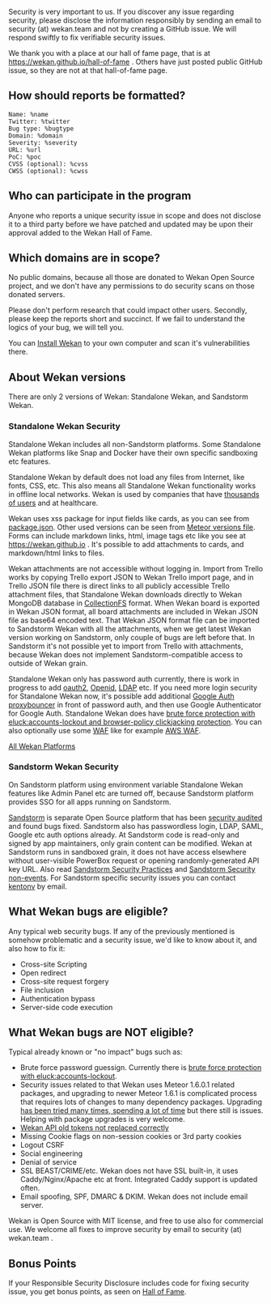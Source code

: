 Security is very important to us. If you discover any issue regarding security, please disclose
the information responsibly by sending an email to security (at) wekan.team and not by
creating a GitHub issue. We will respond swiftly to fix verifiable security issues.

We thank you with a place at our hall of fame page, that is
at https://wekan.github.io/hall-of-fame . Others have just posted public GitHub issue,
so they are not at that hall-of-fame page.

## How should reports be formatted?

```
Name: %name
Twitter: %twitter
Bug type: %bugtype
Domain: %domain
Severity: %severity
URL: %url
PoC: %poc
CVSS (optional): %cvss
CWSS (optional): %cwss
```

## Who can participate in the program

Anyone who reports a unique security issue in scope and does not disclose it to
a third party before we have patched and updated may be upon their approval
added to the Wekan Hall of Fame.

## Which domains are in scope?

No public domains, because all those are donated to Wekan Open Source project,
and we don't have any permissions to do security scans on those donated servers.

Please don't perform research that could impact other users. Secondly, please keep
the reports short and succinct. If we fail to understand the logics of your bug, we will tell you.

You can [Install Wekan](https://github.com/wekan/wekan/releases) to your own computer
and scan it's vulnerabilities there.

## About Wekan versions

There are only 2 versions of Wekan: Standalone Wekan, and Sandstorm Wekan.

### Standalone Wekan Security

Standalone Wekan includes all non-Sandstorm platforms. Some Standalone Wekan platforms
like Snap and Docker have their own specific sandboxing etc features.

Standalone Wekan by default does not load any files from Internet, like fonts, CSS, etc.
This also means all Standalone Wekan functionality works in offline local networks.
Wekan is used by companies that have [thousands of users](https://github.com/wekan/wekan/wiki/AWS) and at healthcare.

Wekan uses xss package for input fields like cards, as you can see from
[package.json](https://github.com/wekan/wekan/blob/devel/package.json). Other used versions can be seen from
[Meteor versions file](https://github.com/wekan/wekan/blob/devel/.meteor/versions).
Forms can include markdown links, html, image tags etc like you see at https://wekan.github.io .
It's possible to add attachments to cards, and markdown/html links to files.

Wekan attachments are not accessible without logging in. Import from Trello works by copying
Trello export JSON to Wekan Trello import page, and in Trello JSON file there is direct links to all publicly
accessible Trello attachment files, that Standalone Wekan downloads directly to Wekan MongoDB database in
[CollectionFS](https://github.com/wekan/wekan/pull/875) format. When Wekan board is exported in
Wekan JSON format, all board attachments are included in Wekan JSON file as base64 encoded text.
That Wekan JSON format file can be imported to Sandstorm Wekan with all the attachments, when we get
latest Wekan version working on Sandstorm, only couple of bugs are left before that. In Sandstorm it's not
possible yet to import from Trello with attachments, because Wekan does not implement Sandstorm-compatible
access to outside of Wekan grain.

Standalone Wekan only has password auth currently, there is work in progress to add
[oauth2](https://github.com/wekan/wekan/pull/1578), [Openid](https://github.com/wekan/wekan/issues/538),
[LDAP](https://github.com/wekan/wekan/issues/119) etc. If you need more login security for Standalone Wekan now,
it's possible add additional [Google Auth proxybouncer](https://github.com/wekan/wekan/wiki/Let's-Encrypt-and-Google-Auth) in front of password auth, and then use Google Authenticator for Google Auth. Standalone Wekan does have [brute force protection with eluck:accounts-lockout and browser-policy clickjacking protection](https://github.com/wekan/wekan/blob/devel/CHANGELOG.md#v080-2018-04-04-wekan-release). You can also optionally use some [WAF](https://en.wikipedia.org/wiki/Web_application_firewall)
like for example [AWS WAF](https://aws.amazon.com/waf/).

[All Wekan Platforms](https://github.com/wekan/wekan/wiki/Platforms)

### Sandstorm Wekan Security

On Sandstorm platform using environment variable Standalone Wekan features like Admin Panel etc are
turned off, because Sandstorm platform provides SSO for all apps running on Sandstorm. 

[Sandstorm](https://sandstorm.io) is separate Open Source platform that has been
[security audited](https://sandstorm.io/news/2017-03-02-security-review) and found bugs fixed.
Sandstorm also has passwordless login, LDAP, SAML, Google etc auth options already.
At Sandstorm code is read-only and signed by app maintainers, only grain content can be modified.
Wekan at Sandstorm runs in sandboxed grain, it does not have access elsewhere without user-visible
PowerBox request or opening randomly-generated API key URL.
Also read [Sandstorm Security Practices](https://docs.sandstorm.io/en/latest/using/security-practices/) and
[Sandstorm Security non-events](https://docs.sandstorm.io/en/latest/using/security-non-events/).
For Sandstorm specific security issues you can contact [kentonv](https://github.com/kentonv) by email. 

## What Wekan bugs are eligible?

Any typical web security bugs. If any of the previously mentioned is somehow problematic and
a security issue, we'd like to know about it, and also how to fix it:

- Cross-site Scripting
- Open redirect
- Cross-site request forgery
- File inclusion
- Authentication bypass
- Server-side code execution

## What Wekan bugs are NOT eligible?

Typical already known or "no impact" bugs such as:

- Brute force password guessign. Currently there is
  [brute force protection with eluck:accounts-lockout](https://github.com/wekan/wekan/blob/devel/CHANGELOG.md#v080-2018-04-04-wekan-release).
- Security issues related to that Wekan uses Meteor 1.6.0.1 related packages, and upgrading to newer
  Meteor 1.6.1 is complicated process that requires lots of changes to many dependency packages.
  Upgrading [has been tried many times, spending a lot of time](https://github.com/meteor/meteor/issues/9609)
  but there still is issues. Helping with package upgrades is very welcome.
- [Wekan API old tokens not replaced correctly](https://github.com/wekan/wekan/issues/1437)
- Missing Cookie flags on non-session cookies or 3rd party cookies
- Logout CSRF
- Social engineering
- Denial of service
- SSL BEAST/CRIME/etc. Wekan does not have SSL built-in, it uses Caddy/Nginx/Apache etc at front.
  Integrated Caddy support is updated often.
- Email spoofing, SPF, DMARC & DKIM. Wekan does not include email server.

Wekan is Open Source with MIT license, and free to use also for commercial use.
We welcome all fixes to improve security by email to security (at) wekan.team .

## Bonus Points

If your Responsible Security Disclosure includes code for fixing security issue,
you get bonus points, as seen on [Hall of Fame](https://wekan.github.io/hall-of-fame).
